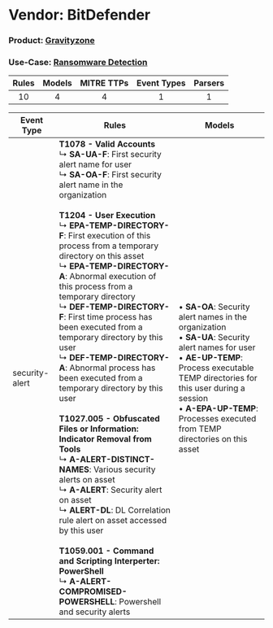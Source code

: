 Vendor: BitDefender
===================
### Product: [Gravityzone](../ds_bitdefender_gravityzone.md)
### Use-Case: [Ransomware Detection](../../../../UseCases/uc_ransomware_detection.md)

| Rules | Models | MITRE TTPs | Event Types | Parsers |
|:-----:|:------:|:----------:|:-----------:|:-------:|
|  10   |   4    |     4      |      1      |    1    |

| Event Type     | Rules                                                                                                                                                                                                                                                                                                                                                                                                                                                                                                                                                                                                                                                                                                                                                                                                                                                                                                                                                                                                                                                                                      | Models                                                                                                                                                                                                                                                                                     |
| -------------- | ------------------------------------------------------------------------------------------------------------------------------------------------------------------------------------------------------------------------------------------------------------------------------------------------------------------------------------------------------------------------------------------------------------------------------------------------------------------------------------------------------------------------------------------------------------------------------------------------------------------------------------------------------------------------------------------------------------------------------------------------------------------------------------------------------------------------------------------------------------------------------------------------------------------------------------------------------------------------------------------------------------------------------------------------------------------------------------------ | ------------------------------------------------------------------------------------------------------------------------------------------------------------------------------------------------------------------------------------------------------------------------------------------ |
| security-alert | <b>T1078 - Valid Accounts</b><br> ↳ <b>SA-UA-F</b>: First security alert name for user<br> ↳ <b>SA-OA-F</b>: First security alert name in the organization<br><br><b>T1204 - User Execution</b><br> ↳ <b>EPA-TEMP-DIRECTORY-F</b>: First execution of this process from a temporary directory on this asset<br> ↳ <b>EPA-TEMP-DIRECTORY-A</b>: Abnormal execution of this process from a temporary directory<br> ↳ <b>DEF-TEMP-DIRECTORY-F</b>: First time process has been executed from a temporary directory by this user<br> ↳ <b>DEF-TEMP-DIRECTORY-A</b>: Abnormal process has been executed from a temporary directory by this user<br><br><b>T1027.005 - Obfuscated Files or Information: Indicator Removal from Tools</b><br> ↳ <b>A-ALERT-DISTINCT-NAMES</b>: Various security alerts on asset<br> ↳ <b>A-ALERT</b>: Security alert on asset<br> ↳ <b>ALERT-DL</b>: DL Correlation rule alert on asset accessed by this user<br><br><b>T1059.001 - Command and Scripting Interperter: PowerShell</b><br> ↳ <b>A-ALERT-COMPROMISED-POWERSHELL</b>: Powershell and security alerts |  • <b>SA-OA</b>: Security alert names in the organization<br> • <b>SA-UA</b>: Security alert names for user<br> • <b>AE-UP-TEMP</b>: Process executable TEMP directories for this user during a session<br> • <b>A-EPA-UP-TEMP</b>: Processes executed from TEMP directories on this asset |